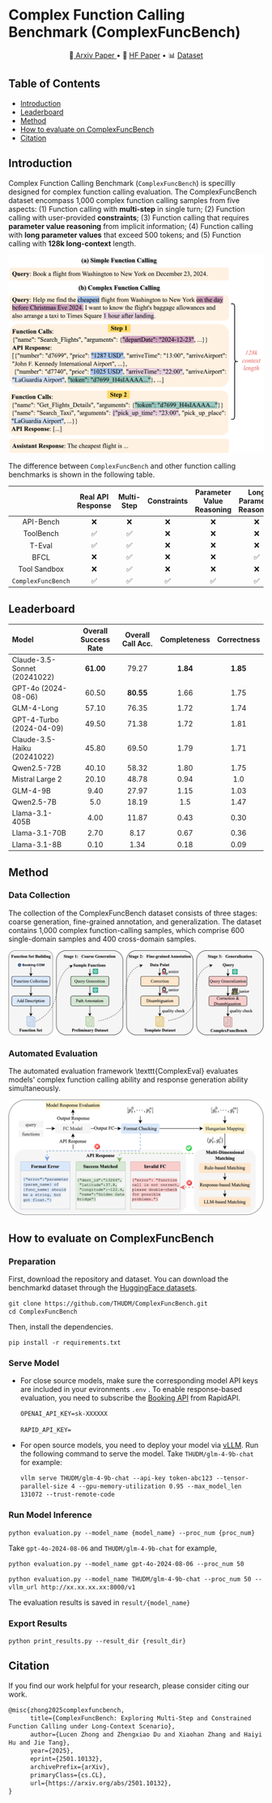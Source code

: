 # Complex Function Calling Benchmark (ComplexFuncBench)

<p align="center">
📄<a href="https://arxiv.org/abs/2501.10132" target="_blank"> Arxiv Paper </a> • 🤗 <a href="https://huggingface.co/papers/2501.10132" target="_blank">HF Paper</a> • 📊 <a href="https://huggingface.co/datasets/THUDM/ComplexFuncBench" target="_blank">Dataset</a>
</p>


## Table of Contents

- [Introduction](#introduction)
- [Leaderboard](#Leaderboard)
- [Method](#Method)
- [How to evaluate on ComplexFuncBench](#how-to-evaluate-on-complexfuncbench)
- [Citation](#citation)

## Introduction

Complex Function Calling Benchmark (`ComplexFuncBench`) is specillly designed for complex function calling evaluation. The ComplexFuncBench dataset encompass 1,000 complex function calling samples from five aspects: (1) Function calling with **multi-step** in single turn; (2) Function calling with user-provided **constraints**; (3) Function calling that requires **parameter value reasoning** from implicit information; (4) Function calling with **long parameter values** that exceed 500 tokens; and (5) Function calling with **128k long-context** length.

![Complex Example](./resources/complex-example.png)

The difference between `ComplexFuncBench` and other function calling benchmarks is shown in the following table.

|                    | Real API Response | Multi-Step | Constraints | Parameter Value Reasoning | Long Parameter Reasoning | Long-Context |
| :----------------: | :---------------: | :--------: | :---------: | :-----------------------: | :----------------------: | :----------: |
|     API-Bench      |         ❌         |     ❌      |      ❌      |             ❌             |            ❌             |      ❌       |
|     ToolBench      |         ✅         |     ✅      |      ❌      |             ❌             |            ❌             |      ❌       |
|       T-Eval       |         ✅         |     ✅      |      ❌      |             ❌             |            ❌             |      ❌       |
|        BFCL        |         ❌         |     ✅      |      ❌      |             ❌             |            ✅             |      ✅       |
|    Tool Sandbox    |         ❌         |     ✅      |      ❌      |             ❌             |            ❌             |      ❌       |
| `ComplexFuncBench` |         ✅         |     ✅      |      ✅      |             ✅             |            ✅             |      ✅       |

## Leaderboard

| Model                        | Overall Success Rate | Overall Call Acc. | Completeness | Correctness |
| :--------------------------- | :------------------: | :---------------: | :----------: | :---------: |
| Claude-3.5-Sonnet (20241022) |      **61.00**       |       79.27       |   **1.84**   |  **1.85**   |
| GPT-4o (2024-08-06)          |        60.50         |     **80.55**     |     1.66     |    1.75     |
| GLM-4-Long                   |        57.10         |       76.35       |     1.72     |    1.74     |
| GPT-4-Turbo (2024-04-09)     |        49.50         |       71.38       |     1.72     |    1.81     |
| Claude-3.5-Haiku (20241022)  |        45.80         |       69.50       |     1.79     |    1.71     |
| Qwen2.5-72B                  |        40.10         |       58.32       |     1.80     |    1.75     |
| Mistral Large 2              |        20.10         |       48.78       |     0.94     |     1.0     |
| GLM-4-9B                     |         9.40         |       27.97       |     1.15     |    1.03     |
| Qwen2.5-7B                   |         5.0          |       18.19       |     1.5      |    1.47     |
| Llama-3.1-405B               |         4.00         |       11.87       |     0.43     |    0.30     |
| Llama-3.1-70B                |         2.70         |       8.17        |     0.67     |    0.36     |
| Llama-3.1-8B                 |         0.10         |       1.34        |     0.18     |    0.09     |

## Method

### Data Collection

The collection of the ComplexFuncBench dataset consists of three stages: coarse generation, fine-grained annotation, and generalization. The dataset contains 1,000 complex function-calling samples, which comprise 600 single-domain samples and 400 cross-domain samples.

![Data Collection](./resources/data-collection.png)

### Automated Evaluation

The automated evaluation framework \texttt{ComplexEval} evaluates models' complex function calling ability and response generation ability simultaneously.

![Evaluation Pipeline](./resources/evaluation-pipeline.png)

## How to evaluate on ComplexFuncBench

### Preparation
First, download the repository and dataset. You can download the benchmarkd dataset through the [HuggingFace datasets](https://huggingface.co/datasets/THUDM/ComplexFuncBench).

```shell
git clone https://github.com/THUDM/ComplexFuncBench.git
cd ComplexFuncBench
```

Then, install the dependencies.

```shell
pip install -r requirements.txt
```


### Serve Model
- For close source models, make sure the corresponding model API keys are included in your evironments `.env` . To enable response-based evaluation, you need to subscribe the [Booking API](https://rapidapi.com/DataCrawler/api/booking-com15) from RapidAPI.

  ```shell
  OPENAI_API_KEY=sk-XXXXXX
  
  RAPID_API_KEY=
  ```

- For open source models,  you need to deploy your model via [vLLM](https://docs.vllm.ai/en/latest/serving/openai_compatible_server.html). Run the following command to serve the model. Take `THUDM/glm-4-9b-chat` for example:

  ```shell
  vllm serve THUDM/glm-4-9b-chat --api-key token-abc123 --tensor-parallel-size 4 --gpu-memory-utilization 0.95 --max_model_len 131072 --trust-remote-code
  ```

### Run Model Inference

```shell
python evaluation.py --model_name {model_name} --proc_num {proc_num}
```

Take `gpt-4o-2024-08-06` and `THUDM/glm-4-9b-chat` for example,

```shell
python evaluation.py --model_name gpt-4o-2024-08-06 --proc_num 50
```

```shell
python evaluation.py --model_name THUDM/glm-4-9b-chat --proc_num 50 --vllm_url http://xx.xx.xx.xx:8000/v1
```

The evaluation results is saved in `result/{model_name}`

### Export Results

```shell
python print_results.py --result_dir {result_dir}
```



## Citation
If you find our work helpful for your research, please consider citing our work.
```
@misc{zhong2025complexfuncbench,
      title={ComplexFuncBench: Exploring Multi-Step and Constrained Function Calling under Long-Context Scenario}, 
      author={Lucen Zhong and Zhengxiao Du and Xiaohan Zhang and Haiyi Hu and Jie Tang},
      year={2025},
      eprint={2501.10132},
      archivePrefix={arXiv},
      primaryClass={cs.CL},
      url={https://arxiv.org/abs/2501.10132}, 
}
```